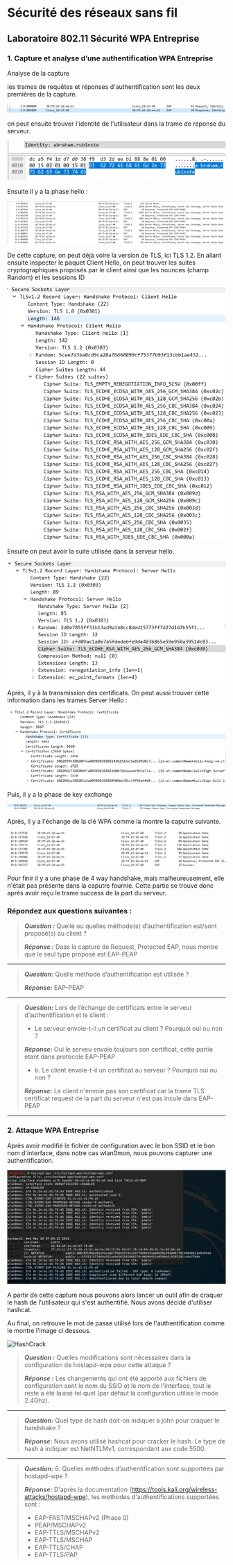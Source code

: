 # Sécurité des réseaux sans fil

## Laboratoire 802.11 Sécurité WPA Entreprise

### 1. Capture et analyse d’une authentification WPA Entreprise

Analyse de la capture

les trames de requêtes et réponses d'authentification sont les deux premières de la capture.

![Auth](./img/Auth.PNG)

on peut ensuite trouver l'identité de l'utilisateur dans la trame de réponse du serveur.

![Identite](./img/identity.PNG)

Ensuite il y a la phase hello :

![Hello](./img/hello.PNG)

De cette capture, on peut déjà voire la version de TLS, ici TLS 1.2.
En allant ensuite inspecter le paquet Client Hello, on peut trouver les suites cryptographiques proposés par le client ainsi que les nounces (champ Random) et les sessions ID

![Cipher](./img/cipher.PNG)

Ensuite on peut avoir la suite utilisée dans la serveur hello.

![Cipher](./img/cipher_serv.PNG)

Après, il y à la transmission des certificats. On peut aussi trouver cette information dans les trames Server Hello :

![Certif](./img/certif_serv.PNG)

Puis, il y a la phase de key exchange  

![Keys](./img/key_exchange.PNG)

Après, il y a l'échange de la clé WPA comme la montre la caputre suivante.

![WPA](./img/data.PNG)

Pour finir il y a une phase de 4 way handshake, mais malheureusement, elle n'était pas présente dans la caputre fournie. Cette partie se trouve donc après avoir reçu le trame success de la part du serveur.

### Répondez aux questions suivantes :

> **_Question :_** Quelle ou quelles méthode(s) d’authentification est/sont proposé(s) au client ?
>
> **_Réponse :_**
 Daas la capture de Request, Protected EAP, nous montre que le seul type proposé est EAP-PEAP

---

> **_Question:_** Quelle méthode d’authentification est utilisée ?
>
> **_Réponse:_** EAP-PEAP
---

> **_Question:_** Lors de l’échange de certificats entre le serveur d’authentification et le client :
>
> - Le serveur envoie-t-il un certificat au client ? Pourquoi oui ou non ?
>
> **_Réponse:_**
>  Oui le serveu envoie toujours son certificat, cette partie etant dans protocole EAP-PEAP
> - b.	Le client envoie-t-il un certificat au serveur ? Pourquoi oui ou non ?
>
> **_Réponse:_**
> Le client n'envoie pas son certificat car la trame TLS certificat request de la part du serveur n'est pas incule dans EAP-PEAP

---

### 2. Attaque WPA Entreprise

Après avoir modifié le fichier de configuration avec le bon SSID et le bon nom d'interface, dans notre cas wlan0mon, nous pouvons capturer une authentification.

![part2Lab](./img/part2Lab.jpg)

A partir de cette capture nous pouvons alors lancer un outil afin de craquer le hash de l'utilisateur qui s'est authentifié. Nous avons décidé d'utiliser hashcat.

Au final, on retrouve le mot de passe utilisé lors de l'authentification comme le montre l'image ci dessous.

![HashCrack](C:\Users\olivi\Desktop\HEIGVD-SWI-Labo3-WPA-Entreprise\img\HashCrack.PNG)

> **_Question :_** Quelles modifications sont nécessaires dans la configuration de hostapd-wpe pour cette attaque ?
>
> **_Réponse :_** Les changements qui ont été apporté aux fichiers de configuration sont le nom du SSID et le nom de l'interface, tout le reste a été laissé tel quel (par défaut la configuration utilise le mode 2.4Ghz).

---

> **_Question:_** Quel type de hash doit-on indiquer à john pour craquer le handshake ?
>
> **_Réponse:_** Nous avons utilisé hashcat pour cracker le hash. Le type de hash à indiquer est NetNTLMv1, correspondant aux code 5500.

---

> **_Question:_** 6.	Quelles méthodes d’authentification sont supportées par hostapd-wpe ?
>
> **_Réponse:_** D'après la documentation (https://tools.kali.org/wireless-attacks/hostapd-wpe), les methodes d'authentifications supportées sont :
>
> - EAP-FAST/MSCHAPv2 (Phase 0)
> - PEAP/MSCHAPv2
> - EAP-TTLS/MSCHAPv2
> - EAP-TTLS/MSCHAP
> - EAP-TTLS/CHAP
> - EAP-TTLS/PAP
